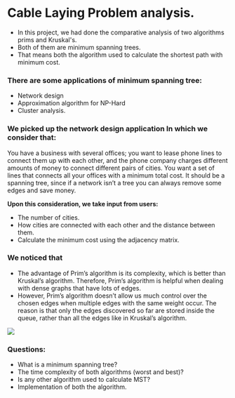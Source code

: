 # Cable Laying Problem analysis.

- In this project, we had done the comparative analysis of two algorithms prims and  Kruskal's.  
- Both of them are minimum spanning trees.
- That means both the algorithm used to calculate the shortest path with minimum cost. 

### There are some applications of minimum spanning tree:
  - Network design
  - Approximation algorithm for NP-Hard
  - Cluster analysis.
  
### We picked up the network design application In which we consider that:
You have a business with several offices; you want to lease phone lines to connect them up with each other, and the phone company charges different amounts of money to connect different pairs of cities. You want a set of lines that connects all your offices with a minimum total cost. It should be a spanning tree, since if a network isn’t a tree you can always remove some edges and save money. 

**Upon this consideration, we take input from users:**
  - The number of cities.
  - How cities are connected with each other and the distance between them. 
  - Calculate the minimum cost using the adjacency matrix.

### We noticed that 
  - The advantage of Prim’s algorithm is its complexity, which is better than Kruskal’s algorithm. Therefore, Prim’s algorithm is helpful when dealing with dense graphs that have lots of edges.
  - However, Prim’s algorithm doesn’t allow us much control over the chosen edges when multiple edges with the same weight occur. The reason is that only the edges discovered so far are stored inside the queue, rather than all the edges like in Kruskal’s algorithm.

  <img src="https://www.baeldung.com/wp-content/ql-cache/quicklatex.com-a748a2b3474677f82b24dfc5c38e6f02_l3.svg">

### Questions:
  - What is a minimum spanning tree?
  - The time complexity of both algorithms (worst and best)?
  - Is any other algorithm used to calculate MST? 
  - Implementation of both the algorithm.
